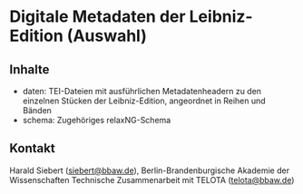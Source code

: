 # Digitale Metadaten der Leibniz-Edition (Auswahl)

## Inhalte 

* daten: TEI-Dateien mit ausführlichen Metadatenheadern zu den
einzelnen Stücken der Leibniz-Edition, angeordnet in Reihen und Bänden
* schema: Zugehöriges relaxNG-Schema

## Kontakt 

Harald Siebert (siebert@bbaw.de), Berlin-Brandenburgische Akademie der
Wissenschaften
Technische Zusammenarbeit mit TELOTA (telota@bbaw.de)
